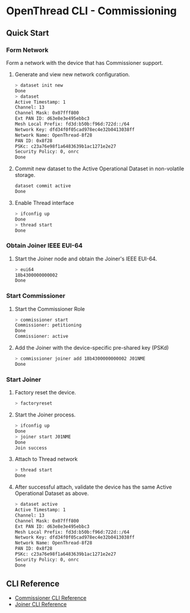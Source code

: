 # OpenThread CLI - Commissioning

## Quick Start

### Form Network

Form a network with the device that has Commissioner support.

1. Generate and view new network configuration.

   ```bash
   > dataset init new
   Done
   > dataset
   Active Timestamp: 1
   Channel: 13
   Channel Mask: 0x07fff800
   Ext PAN ID: d63e8e3e495ebbc3
   Mesh Local Prefix: fd3d:b50b:f96d:722d::/64
   Network Key: dfd34f0f05cad978ec4e32b0413038ff
   Network Name: OpenThread-8f28
   PAN ID: 0x8f28
   PSKc: c23a76e98f1a6483639b1ac1271e2e27
   Security Policy: 0, onrc
   Done
   ```

2. Commit new dataset to the Active Operational Dataset in non-volatile storage.

   ```bash
   dataset commit active
   Done
   ```

3. Enable Thread interface

   ```bash
   > ifconfig up
   Done
   > thread start
   Done
   ```

### Obtain Joiner IEEE EUI-64

1. Start the Joiner node and obtain the Joiner's IEEE EUI-64.

   ```bash
   > eui64
   18b4300000000002
   Done
   ```

### Start Commissioner

1. Start the Commissioner Role

   ```bash
   > commissioner start
   Commissioner: petitioning
   Done
   Commissioner: active
   ```

2. Add the Joiner with the device-specific pre-shared key (PSKd)

   ```bash
   > commissioner joiner add 18b4300000000002 J01NME
   Done
   ```

### Start Joiner

1. Factory reset the device.

   ```bash
   > factoryreset
   ```

2. Start the Joiner process.

   ```bash
   > ifconfig up
   Done
   > joiner start J01NME
   Done
   Join success
   ```

3. Attach to Thread network

   ```bash
   > thread start
   Done
   ```

4. After successful attach, validate the device has the same Active Operational Dataset as above.

   ```bash
   > dataset active
   Active Timestamp: 1
   Channel: 13
   Channel Mask: 0x07fff800
   Ext PAN ID: d63e8e3e495ebbc3
   Mesh Local Prefix: fd3d:b50b:f96d:722d::/64
   Network Key: dfd34f0f05cad978ec4e32b0413038ff
   Network Name: OpenThread-8f28
   PAN ID: 0x8f28
   PSKc: c23a76e98f1a6483639b1ac1271e2e27
   Security Policy: 0, onrc
   Done
   ```

## CLI Reference

- [Commissioner CLI Reference](README_COMMISSIONER.md)
- [Joiner CLI Reference](README_JOINER.md)
